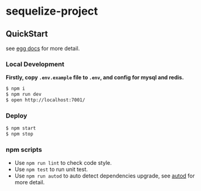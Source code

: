 # sequelize-project

## QuickStart

<!-- add docs here for user -->

see [egg docs][egg] for more detail.

### Local Development

**Firstly, copy `.env.example` file to `.env`, and config for mysql and redis.**

```bash
$ npm i
$ npm run dev
$ open http://localhost:7001/
```

### Deploy

```bash
$ npm start
$ npm stop
```

### npm scripts

- Use `npm run lint` to check code style.
- Use `npm test` to run unit test.
- Use `npm run autod` to auto detect dependencies upgrade, see
  [autod](https://www.npmjs.com/package/autod) for more detail.

[egg]: https://eggjs.org
